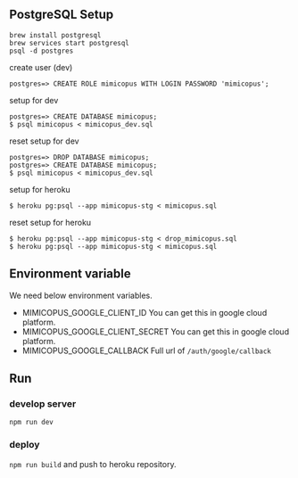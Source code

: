 ## PostgreSQL Setup

```
brew install postgresql
brew services start postgresql
psql -d postgres
```

create user (dev)
```
postgres=> CREATE ROLE mimicopus WITH LOGIN PASSWORD 'mimicopus';
```

setup for dev
```
postgres=> CREATE DATABASE mimicopus;
$ psql mimicopus < mimicopus_dev.sql
```

reset setup for dev
```
postgres=> DROP DATABASE mimicopus;
postgres=> CREATE DATABASE mimicopus;
$ psql mimicopus < mimicopus_dev.sql
```

setup for heroku
```
$ heroku pg:psql --app mimicopus-stg < mimicopus.sql
```

reset setup for heroku
```
$ heroku pg:psql --app mimicopus-stg < drop_mimicopus.sql
$ heroku pg:psql --app mimicopus-stg < mimicopus.sql
```

## Environment variable

We need below environment variables.

- MIMICOPUS_GOOGLE_CLIENT_ID You can get this in google cloud platform.
- MIMICOPUS_GOOGLE_CLIENT_SECRET You can get this in google cloud platform.
- MIMICOPUS_GOOGLE_CALLBACK Full url of `/auth/google/callback`

## Run

### develop server
`npm run dev`

### deploy
`npm run build` and push to heroku repository.
